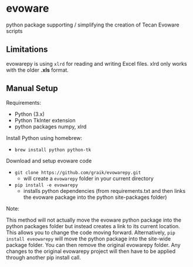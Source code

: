 evoware
=======

python package supporting / simplifying the creation of Tecan Evoware scripts

Limitations
-----------

evowarepy is using `xlrd` for reading and writing Excel files. xlrd only works with the older **.xls** format. 

Manual Setup
------------

Requirements:
  * Python (3.x)
  * Python TkInter extension
  * python packages numpy, xlrd

Install Python using homebrew:
  * `brew install python python-tk`

Download and setup evoware code
  * `git clone https://github.com/graik/evowarepy.git`
    * will create a `evowarepy` folder in your current directory
  * `pip install -e evowarepy`
    * installs python dependencies (from requirements.txt and then links the evoware package into the python site-packages folder)

Note: 

  This method will not actually move the evoware python package into the python packages folder but instead creates a link to its current   location. This allows you to change the code moving forward. Alternatively, `pip install eveowarepy` will move the python package into    the site-wide package folder. You can then remove the original evowarepy folder. Any changes to the original evowarepy project will then have to be applied through another pip install call.  

